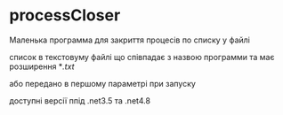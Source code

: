 # processCloser
Маленька программа для закриття процесів по списку у файлі

список в текстовуму файлі що співпадає з назвою программи та має розширення **.txt*

або передано в першому параметрі при запуску

доступні версії ппід .net3.5 та .net4.8
